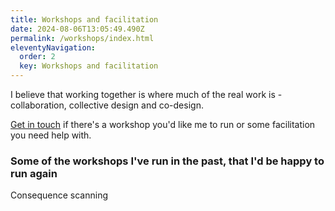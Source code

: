```yaml
---
title: Workshops and facilitation
date: 2024-08-06T13:05:49.490Z
permalink: /workshops/index.html
eleventyNavigation:
  order: 2
  key: Workshops and facilitation
---
```

I believe that working together is where much of the real work is - collaboration, collective design and co-design.

[G﻿et in touch](https://www.claragreo.com/contact/) if there's a workshop you'd like me to run or some facilitation you need help with. 

### S﻿ome of the workshops I've run in the past, that I'd be happy to run again

Consequence scanning